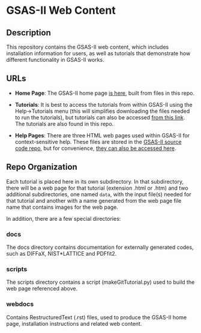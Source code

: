 # GSAS-II Web Content

## Description
This repository contains the GSAS-II web content, which includes installation information for users, as well as tutorials that demonstrate how different functionality in GSAS-II works. 

## URLs
* **Home Page**: The GSAS-II home page [is here](https://advancedphotonsource.github.io/GSAS-II-tutorials/index.html), built from files in this repo. 

* **Tutorials**: It is best to access the tutorials from within GSAS-II using the Help->Tutorials menu (this will simplifies downloading the files needed to run the tutorials), but tutorials can also be accessed [from this link](https://advancedphotonsource.github.io/GSAS-II-tutorials/tutorials.html). The tutorials are also found in this repo.

* **Help Pages**: There are three HTML web pages used within GSAS-II for context-sensitive help. These files are stored in the [GSAS-II source code repo](https://github.com/AdvancedPhotonSource/GSAS-II), but for convenience, [they can also be accessed here](https://advancedphotonsource.github.io/GSAS-II-tutorials/help/gsasII-index.html).

## Repo Organization
Each tutorial is placed here in its own subdirectory. In that subdirectory, there will be a web page for that tutorial (extension .html or .htm) and two additional subdirectories, one named `data`, with the input file(s) needed for that tutorial and another with a name generated from the web page file name that contains images for the web page. 

In addition, there are a few special directories: 

### docs
The docs directory contains documentation for externally generated codes, such as
DIFFaX, NIST*LATTICE and PDFfit2.

### scripts
The scripts directory contains a script (makeGitTutorial.py) used to build the web page referenced above. 

### webdocs
Contains RestructuredText (.rst) files, used to produce the GSAS-II home page, installation instructions and related web content. 

